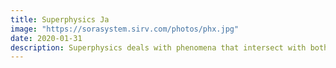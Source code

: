 ```yaml
---
title: Superphysics Ja
image: "https://sorasystem.sirv.com/photos/phx.jpg"
date: 2020-01-31
description: Superphysics deals with phenomena that intersect with both the metaphysical and physical dimensions
---
```

